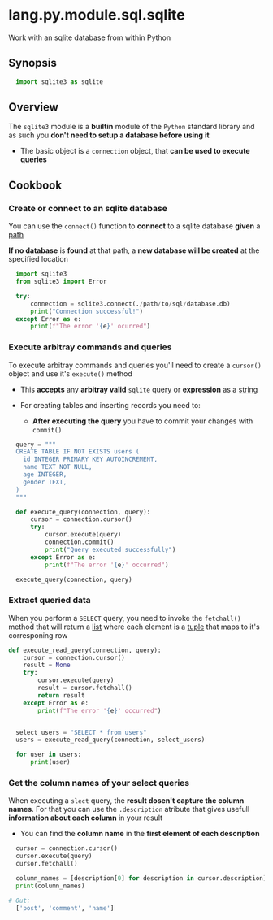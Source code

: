 # lang.py.module.sql.sqlite

Work with an sqlite database from within Python

## Synopsis

```py
  import sqlite3 as sqlite
```

## Overview

The `sqlite3` module is a **builtin** module of the `Python` standard library
and as such you **don't need to setup a database before using it**

- The basic object is a `connection` object, that **can be used to execute
  queries**

## Cookbook

### Create or connect to an sqlite database

You can use the `connect()` function to **connect** to a sqlite database
**given** a [path](./bwao.md)

**If no database** is **found** at that path, a **new database will be
created** at the specified location

```py
  import sqlite3
  from sqlite3 import Error

  try:
      connection = sqlite3.connect(./path/to/sql/database.db)
      print("Connection successful!")
  except Error as e:
      print(f"The error '{e}' ocurred")
```

### Execute arbitray commands and queries

To execute arbitray commands and queries you'll need to create a `cursor()`
object and use it's `execute()` method

- This **accepts** any **arbitray valid** `sqlite` query or **expression** as a [string](./4t3v.md)

- For creating tables and inserting records you need to:
  - **After executing the query** you have to commit your changes with `commit()`

```py
  query = """
  CREATE TABLE IF NOT EXISTS users (
    id INTEGER PRIMARY KEY AUTOINCREMENT,
    name TEXT NOT NULL,
    age INTEGER,
    gender TEXT,
  )
  """

  def execute_query(connection, query):
      cursor = connection.cursor()
      try:
          cursor.execute(query)
          connection.commit()
          print("Query executed successfully")
      except Error as e:
          print(f"The error '{e}' occurred")

  execute_query(connection, query)
```

### Extract queried data

When you perform a `SELECT` query, you need to invoke the `fetchall()` method
that will return a [list](./7cxo.md) where each element is a [tuple](./hsr4.md)
that maps to it's corresponing row

```py
def execute_read_query(connection, query):
    cursor = connection.cursor()
    result = None
    try:
        cursor.execute(query)
        result = cursor.fetchall()
        return result
    except Error as e:
        print(f"The error '{e}' occurred")


  select_users = "SELECT * from users"
  users = execute_read_query(connection, select_users)

  for user in users:
      print(user)
```

### Get the column names of your select queries

When executing a `slect` query, the **result dosen't capture the column
names**. For that you can use the `.description` atribute that gives usefull
**information about each column** in your result

- You can find the **column name** in the **first element of each description**

```py
  cursor = connection.cursor()
  cursor.execute(query)
  cursor.fetchall()

  column_names = [description[0] for description in cursor.description]
  print(column_names)

# Out:
  ['post', 'comment', 'name']
```
